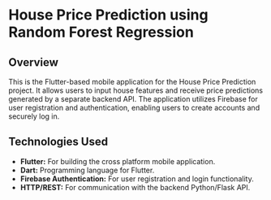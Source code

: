 # House Price Prediction using Random Forest Regression

## Overview

This is the Flutter-based mobile application for the House Price Prediction project. It allows users to input house features and receive price predictions generated by a separate backend API. The application utilizes Firebase for user registration and authentication, enabling users to create accounts and securely log in.

## Technologies Used

* **Flutter:** For building the cross platform mobile application.
* **Dart:** Programming language for Flutter.
* **Firebase Authentication:** For user registration and login functionality.
* **HTTP/REST:** For communication with the backend Python/Flask API.
